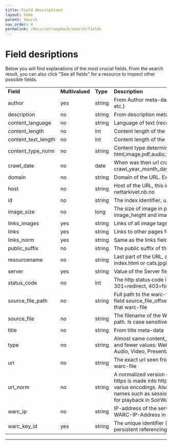 ```yaml
---
title: Field descriptions
layout: home
parent: Search
nav_order: 4
permalink: /docs/solrwayback/search/fields
---
```


# Field desriptions
Below you will find explanations of the most crucial fields. From the search result, you can also click "See all fields" for a resource to inspect other possible fields.

|||||
|--- |--- |-- |--- |
|**Field**|**Multivalued**|**Type**|**Description**|
|author|yes|string|From Author meta-data (typical for word, html, pdf, image etc.)|
|description|no|string|From description meta-data (word, html, pdf, image etc.)|
|content_language|no|string|Language of text (recognised by Tika)|
|content_length|no|int|Content length of the payload from the server|
|content_text_length|no|int|Content length of the extracted text|
|content_type_norm|no|string|Content type determined by Tika. Possible values: html,image,pdf,audio,video,word,powerpoint,excel,text,other|
|crawl_date|no|date|When was then url crawled. Additional similar fields: crawl_year_month_day,crawl_year_month,crawl_year|
|domain|no|string|Domain of the URL. Example: nb.dk|
|host|no|string|Host of the URL, this includes subdomain Example: nettarkivet.nb.no|
|id|no|string|The index identifier, unique for each indexed resource.|
|image_size|no|long|The size of image in pixels. There are also similar fields image_height and image_width|
|links_images|yes|string|Links of all image tags on a HTML page.|
|links|yes|string|Links to other pages found in this HTML.|
|links_norm|yes|string|Same as the links field except values are normalized|
|public_suffix|no|string|The public suffix of the url: Example: no, org, co.uk|
|resourcename|no|string|Last part of the URL, after '/' with query parameters. E.g. index.html or cats.jpg&size=100|
|server|yes|string|Value of the Server field in the HTTP header|
|status_code|no|int|The http status code in the HTTP header. 200=ok, 301=redirect, 403=forbidden|
|source_file_path|no|string|Full path to the warc-file where the resource is from. The field source_file_offset gives the offset for the resource in that warc-file|
|source_file|no|string|The filename of the WARC-file without the absolute file path. Is case sensitive|
|title|no|string|From title meta-data|
|type|no|string|Almost same content_type_norm. Just more human names and fewer values: Web Page, Image, Other, Document, Audio, Video, Presentation, Data|
|url|no|string|The exact url seen from the harvest client that created the warc-file|
|url_norm|no|string|A normalized version of the url field. It is lowercased and https is made into http. Also finds unique representation of varius encodings. Also removes som predefined parameter names such as session-id etc. This field is very important for playback in SolrWayback.|
|warc_ip|no|string|IP-address of the server. Taken from the metadat field WARC-IP-Address in the warc-header.|
|warc_key_id|yes|string|The unique identifier (URN) of the resource. Used for persistent referencing.|


----

